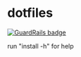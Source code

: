 # dotfiles

[![GuardRails badge](https://badges.production.guardrails.io/tkossak/dotfiles.svg)](https://www.guardrails.io)

run "install -h" for help
